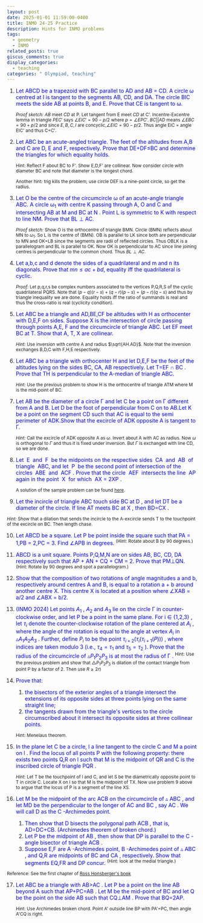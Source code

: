 ```yaml
---
layout: post
date: 2025-01-01 11:59:00-0400
title: INMO 24-25 Practice
description: Hints for INMO problems
tags:
  - geometry
  - INMO
related_posts: true
giscus_comments: true
display_categories:
  - teaching
categories: " Olympiad, teaching"
---
```


1. <span style="color:blue"> Let ABCD be a trapezoid with BC parallel to AD and AB = CD. A circle ω centred at I is tangent to the segments AB, CD, and DA. The circle BIC meets the side AB at points B, and E. Prove that CE is tangent to ω.</span>

   <sup>_Proof sketch:_ $AB$ meet $CD$ at P. Let tangent from E meet $CD$ at C'. Incentre-Excentre lemma in triangle $PEC'$ says $\angle EIC' = 90 - p/2$ where $p = \angle EPC'$. $BC || AD$ means $\angle EBC = 90+p/2$ and since $E,B,C,I$ are concyclic,$\angle EIC = 90 - p/2$. Thus angle EIC = angle EIC' and thus C=C'.</sup>

2. <span style="color:blue"> Let ABC be an acute-angled triangle. The feet of the altitudes from A,B and C are D, E and F, respectively. Prove that DE+DF≤BC and determine the triangles for which equality holds.</span>

   <sup>Hint: Reflect F about BC to F'. Show E,D,F' are collinear. Now consider circle with diameter BC and note that diameter is the longest chord.</sup>

   <sup>Another hint: trig kills the problem; use circle DEF is a nine-point circle, so get the radius.</sup>

3. <span style="color:blue"> Let O be the centre of the circumcircle ω of an acute-angle triangle ABC. A circle ω$_1$ with centre K passing through A, O and C and intersecting AB at M and BC at N . Point L is symmetric to K with respect to line NM. Prove that BL ⊥ AC. </span>

   <sup> _Proof sketch:_ Show O is the orthocentre of triangle BMN. Circle (BMN) reflects about MN to $\omega_1$. So L is the centre of (BMN). OB is parallel to LK since both are perpendicular to MN and OK=LB since the segments are radii of reflected circles. Thus OBLK is a parallelogram and BL is parallel to OK. Now OK is perpendicular to AC since line joining centres is perpendicular to the common chord. Thus $BL \perp AC$. </sup>

4. <span style="color:blue"> Let a,b,c and d denote the sides of a quadrilateral and m and n its diagonals. Prove that $mn\leq ac+bd,$ equality iff the quadrilateral is cyclic.</span>

   <sup> _Proof:_ Let p,q,r,s be complex numbers associated to the vertices P,Q,R,S of the cyclic quadrilateral PQRS. Note that $(p-q)(r-s)+(q-r)(p-s) = (p-r)(q-s)$ and thus by triangle inequality we are done. Equality holds iff the ratio of summands is real and thus the cross-ratio is real (cyclicity condition). </sup>

5. <span style="color:blue"> Let ABC be a triangle and AD,BE,CF be altitudes with H as orthocenter with D,E,F on sides. Suppose X is the intersection of circle passing through points A,E, F and the circumcircle of triangle ABC. Let EF meet BC at T. Show that A, T, X are collinear.</span>

   <sup>_Hint:_ Use inversion with centre A and radius $\sqrt{AH.AD}$. Note that the inversion exchanges B,D,C with F,H,E respectively. </sup>

6. <span style="color:blue"> Let ABC be a triangle with orthocenter H and let D,E,F be the feet of the altitudes lying on the sides BC, CA, AB respectively. Let T=EF ∩ BC . Prove that TH is perpendicular to the A-median of triangle ABC.</span>

   <sup>_Hint:_ Use the previous problem to show H is the orthocentre of triangle ATM where M is the mid-point of BC.</sup>

7. <span style="color:blue"> Let AB be the diameter of a circle Γ and let C be a point on Γ different from A and B. Let D be the foot of perpendicular from C on to AB.Let K be a point on the segment CD such that AC is equal to the semi perimeter of ADK.Show that the excircle of ADK opposite A is tangent to Γ.</span>

   <sup>_Hint:_ Call the excircle of ADK opposite A as $\omega$. Invert about A with AC as radius. Now $\omega$ is orthogonal to $\Gamma$ and thus it is fixed under inversion. But $\Gamma$ is exchanged with line CD, so we are done. </sup>

8. <span style="color:blue"> Let  E  and  F  be the midpoints on the respective sides  CA  and  AB  of triangle  ABC, and let  P  be the second point of intersection of the circles  ABE  and  ACF . Prove that the circle  AEF  intersects the line  AP  again in the point  X  for which  AX = 2XP .</span>

   <sup>A solution of the sample problem can be found [here](https://srikanthbpai.github.io/blog/2024/Inversion/).</sup>

9. <span style="color:blue"> Let the incircle of triangle ABC touch side BC at D , and let DT be a diameter of the circle. If line AT meets BC at X , then BD=CX .</span>

<sup>_Hint:_ Show that a dilation that sends the incircle to the A-excircle sends T to the touchpoint of the excircle on BC. Then length chase.</sup>

10. <span style="color:blue"> Let ABCD be a square. Let P be point inside the square such that PA = 1,PB = 2,PC = 3. Find ∠APB in degrees.</span> <sup> (Hint: Rotate about B by 90 degrees.)</sup>

11. <span style="color:blue"> ABCD is a unit square. Points P,Q,M,N are on sides AB, BC, CD, DA respectively such that AP + AN + CQ + CM = 2. Prove that PM⊥QN. </span> <sup>(Hint: Rotate by 90 degrees and spot a parallelogram.)</sup>

12. <span style="color:blue"> Show that the composition of two rotations of angle magnitudes a and b, respectively around centres A and B, is equal to a rotation a + b around another centre X. This centre X is located at a position where ∠XAB = a/2 and ∠ABX = b/2.</span>

13. <span style="color:blue"> (INMO 2024) Let points $A_1$ , $A_2$ and $A_3$ lie on the circle Γ in counter-clockwise order, and let P be a point in the same plane. For i ∈ {1,2,3} , let $τ_ i$ denote the counter-clockwise rotation of the plane centered at $A_ i$ , where the angle of the rotation is equal to the angle at vertex $A_i$ in $▵ A_1 A_2 A_3$ . Further, define $P_ i$ to be the point $τ_{i+2} ( τ_i ( τ_ {i+1} ( P ) ) )$ , where indices are taken modulo 3 (i.e., $τ_ 4 = τ_ 1$ and $τ_ 5 = τ_ 2$ ). Prove that the radius of the circumcircle of $▵ P_ 1 P_ 2 P_ 3$ is at most the radius of Γ . </span> <sup>Hint: Use the previous problem and show that $\triangle P_ 1 P_ 2 P_ 3$ is dilation of the contact triangle from point P by a factor of 2. Then use $R \geq 2r$)</sup>

14. <span style="color:blue"> Prove that:</span>

    1. <span style="color:blue"> the bisectors of the exterior angles of a triangle intersect the extensions of its opposite sides at three points lying on the same straight line;</span>
    2. <span style="color:blue"> the tangents drawn from the triangle's vertices to the circle circumscribed about it intersect its opposite sides at three collinear points.</span>

    <sup> Hint: Menelaus theorem.</sup>

15. <span style="color:blue">In the plane let C be a circle, l a line tangent to the circle C and M a point on l . Find the locus of all points P with the following property: there exists two points Q,R on l such that M is the midpoint of QR and C is the inscribed circle of triangle PQR . </span>

    <sup>_Hint:_ Let T be the touchpoint of l and C, and let S be the diametrically opposite point to T in circle C. Locate X on l so that M is the midpoint of TX. Now use problem 9 above to argue that the locus of P is a segment of the line XS.</sup>

16. <span style="color:blue">Let M be the midpoint of the arc ACB on the circumcircle of ▵ ABC , and let MD be the perpendicular to the longer of AC and BC , say AC . We will call D as the C -Archimedes point.</span>
    1. <span style="color:blue">Then show that D bisects the polygonal path ACB , that is, AD=DC+CB. (Archimedes theorem of broken chord.) </span>
    2. <span style="color:blue">Let P be the midpoint of AB , then show that DP is parallel to the C -angle bisector of triangle ACB .</span>
    3. <span style="color:blue">Suppose E,F are A -Archimedes point, B -Archimedes point of ▵ ABC , and Q,R are midpoints of BC and CA , respectively. Show that segments EQ,FR and DP concur.</span> <sup>(Hint: look at the medial triangle.) </sup>

<sup> Reference: See the first chapter of [Ross Honsberger's book](https://archive.org/details/episodes-in-nineteenth-and-twentieth-century-euclidean-geometry-ross-honsberger/page/n9/mode/2up) </sup>

17. <span style="color:blue">Let ABC be a triangle with AB>AC . Let P be a point on the line AB beyond A such that AP+PC=AB . Let M be the mid-point of BC and let Q be the point on the side AB such that CQ⊥AM . Prove that BQ=2AP. <span>

    <sup>Hint: Use Archimedes broken chord. Point A' outside line BP with PA'=PC, then angle A'CQ is right.</sup>
